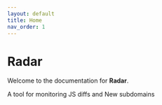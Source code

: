 ```yaml
---
layout: default
title: Home
nav_order: 1
---
```


# Radar

Welcome to the documentation for **Radar**.

A tool for monitoring JS diffs and New subdomains
